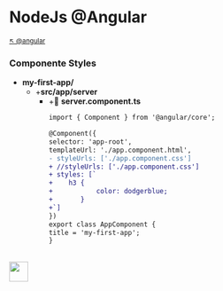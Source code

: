 # NodeJs @Angular

<sub>[:arrow_upper_left: @angular](readme.md) <sub>

### Componente Styles


- **my-first-app/**
    - +**src/app/server**
        - +:page_facing_up: **server.component.ts**
            ```diff
            import { Component } from '@angular/core';

            @Component({
            selector: 'app-root',
            templateUrl: './app.component.html',
            - styleUrls: ['./app.component.css']
            + //styleUrls: ['./app.component.css']
            + styles: [`
            +    h3 {
            +           color: dodgerblue;
            +       }
            +`]
            })
            export class AppComponent {
            title = 'my-first-app';
            }

            ```
<sub></sub>
---
<image src="../img/icon.svg" width="34px" height="36px"/>

<br/>&nbsp;&nbsp;&nbsp;&nbsp;&nbsp;&nbsp;&nbsp;&nbsp;&nbsp;&nbsp;&nbsp;